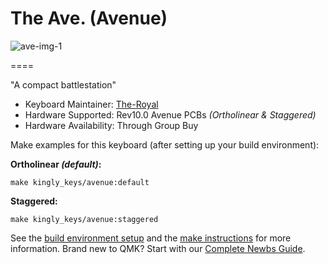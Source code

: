 # The Ave. (Avenue)

![ave-img-1](https://i.imgur.com/qnxNjvy.jpg)

====

"A compact battlestation"

- Keyboard Maintainer: [The-Royal](https://github.com/the-royal)
- Hardware Supported: Rev10.0 Avenue PCBs *(Ortholinear & Staggered)*
- Hardware Availability: Through Group Buy

Make examples for this keyboard (after setting up your build environment):

**Ortholinear *(default)*:**

    make kingly_keys/avenue:default

**Staggered:**

    make kingly_keys/avenue:staggered

See the [build environment setup](https://docs.qmk.fm/#/getting_started_build_tools) and the [make instructions](https://docs.qmk.fm/#/getting_started_make_guide) for more information. Brand new to QMK? Start with our [Complete Newbs Guide](https://docs.qmk.fm/#/newbs).

